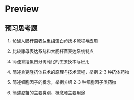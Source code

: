 # Preview

## 预习思考题

1. 论述大肠杆菌表达重组蛋白的技术流程与应用

2. 比较酵母表达系统和大肠杆菌表达系统特点 

3. 简述重组蛋白分离纯化的主要技术与应用 

4. 简述单克隆抗体技术的原理与技术流程，举例 2-3 种抗体药物 

5. 简述细胞因子的概念，举例介绍 2-3 种细胞因子类药物 

6. 简述疫苗的主要类别、概念和主要用途